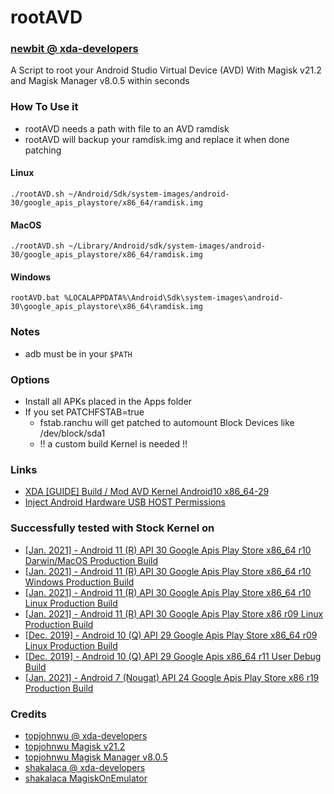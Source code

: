 # rootAVD
### [newbit @ xda-developers](https://forum.xda-developers.com/m/newbit.1350876/)
A Script to root your Android Studio Virtual Device (AVD)
With Magisk v21.2 and Magisk Manager v8.0.5 within seconds

### How To Use it
* rootAVD needs a path with file to an AVD ramdisk
* rootAVD will backup your ramdisk.img and replace it when done patching

#### Linux
`./rootAVD.sh ~/Android/Sdk/system-images/android-30/google_apis_playstore/x86_64/ramdisk.img`

#### MacOS
`./rootAVD.sh ~/Library/Android/sdk/system-images/android-30/google_apis_playstore/x86_64/ramdisk.img`

#### Windows
`rootAVD.bat %LOCALAPPDATA%\Android\Sdk\system-images\android-30\google_apis_playstore\x86_64\ramdisk.img`

### Notes
* adb must be in your `$PATH`

### Options
* Install all APKs placed in the Apps folder
* If you set PATCHFSTAB=true
	* fstab.ranchu will get patched to automount Block Devices like /dev/block/sda1
	* !! a custom build Kernel is needed !!

### Links
* [XDA [GUIDE] Build / Mod AVD Kernel Android10 x86_64-29](https://forum.xda-developers.com/t/guide-build-mod-avd-kernel-android10-x86_64-29-root-magisk-usb-passthrough-linux.4212719/)
* [Inject Android Hardware USB HOST Permissions](https://github.com/newbit1/usbhostpermissons)

### Successfully tested with Stock Kernel on
* [[Jan. 2021] - Android 11 (R) API 30 Google Apis Play Store x86_64 r10 Darwin/MacOS Production Build](https://dl.google.com/android/repository/sys-img/google_apis_playstore/x86_64-30_r10-darwin.zip)
* [[Jan. 2021] - Android 11 (R) API 30 Google Apis Play Store x86_64 r10 Windows Production Build](https://dl.google.com/android/repository/sys-img/google_apis_playstore/x86_64-30_r10-windows.zip)
* [[Jan. 2021] - Android 11 (R) API 30 Google Apis Play Store x86_64 r10 Linux Production Build](https://dl.google.com/android/repository/sys-img/google_apis_playstore/x86_64-30_r10-linux.zip)
* [[Jan. 2021] - Android 11 (R) API 30 Google Apis Play Store x86 r09 Linux Production Build](https://dl.google.com/android/repository/sys-img/google_apis_playstore/x86-30_r09-linux.zip)
* [[Dec. 2019] - Android 10 (Q) API 29 Google Apis Play Store x86_64 r09 Linux Production Build](https://dl.google.com/android/repository/sys-img/google_apis_playstore/x86_64-29_r08-linux.zip)
* [[Dec. 2019] - Android 10 (Q) API 29 Google Apis x86_64 r11 User Debug Build](https://dl.google.com/android/repository/sys-img/google_apis/x86_64-29_r11.zip)
* [[Jan. 2021] - Android  7 (Nougat) API 24 Google Apis Play Store x86 r19 Production Build](https://dl.google.com/android/repository/sys-img/google_apis_playstore/x86-24_r19.zip)


### Credits
* [topjohnwu @ xda-developers](https://forum.xda-developers.com/m/topjohnwu.4470081)
* [topjohnwu Magisk v21.2](https://github.com/topjohnwu/Magisk/releases/tag/v21.2)
* [topjohnwu Magisk Manager v8.0.5](https://github.com/topjohnwu/Magisk/releases/tag/manager-v8.0.5)
* [shakalaca @ xda-developers](https://forum.xda-developers.com/m/shakalaca.1813976)
* [shakalaca MagiskOnEmulator](https://github.com/shakalaca/MagiskOnEmulator)
